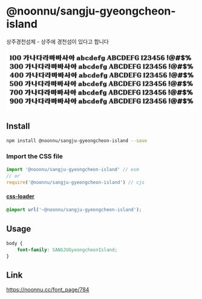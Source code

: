 # @noonnu/sangju-gyeongcheon-island

상주경천섬체 - 상주에 경천섬이 있다고 합니다

![example](./example.png)

## Install

```bash
npm install @noonnu/sangju-gyeongcheon-island --save
```

### Import the CSS file

```js
import '@noonnu/sangju-gyeongcheon-island' // esm
// or
require('@noonnu/sangju-gyeongcheon-island') // cjs
```

#### [css-loader](https://github.com/webpack-contrib/css-loader)

```css
@import url('~@noonnu/sangju-gyeongcheon-island');
```

## Usage

```css
body {
    font-family: SANGJUGyeongcheonIsland;
}
```

## Link

https://noonnu.cc/font_page/784
